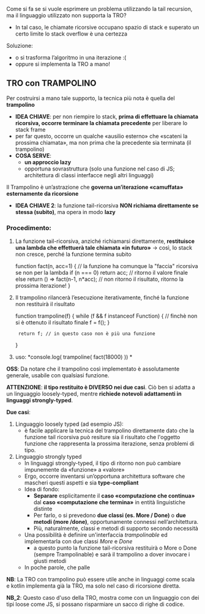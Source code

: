 Come si fa se si vuole esprimere un problema utilizzando la tail recursion, ma il linguaggio utilizzato non supporta la TRO? 
- In tal caso, le chiamate ricorsive occupano spazio di stack e superato un certo limite lo stack overflow è una certezza

Soluzione:
- o si trasforma l’algoritmo in una iterazione :(
- oppure si implementa la TRO a mano!



## TRO con TRAMPOLINO
Per costruirsi a mano tale supporto, la tecnica più nota è quella del **trampolino**
- **IDEA CHIAVE**: per non riempire lo stack, **prima di effettuare la chiamata ricorsiva, occorre terminare la chiamata precedente** per liberare lo stack frame
- per far questo, occorre un qualche «ausilio esterno» che «scateni la prossima chiamata», ma non prima che la precedente sia terminata (il trampolino)
- **COSA SERVE**: 
    - **un approccio lazy** 
    - opportuna sovrastruttura (solo una funzione nel caso di JS; architettura di classi interfacce negli altri linguaggi)

Il Trampolino è un’astrazione che **governa un’iterazione «camuffata» esternamente da ricorsione**
- **IDEA CHIAVE 2**: la funzione tail-ricorsiva **NON richiama direttamente se stessa (subito)**, ma opera in modo **lazy**


### Procedimento:
1. La funzione tail-ricorsiva, anziché richiamarsi direttamente, **restituisce una lambda che effettuerà tale chiamata «in futuro»** → così, lo stack non cresce, perché la funzione termina subito

    function fact(n, acc=1) {               // la funzione ha comunque la "faccia" ricorsiva se non per la lambda 
        if (n === 0)
            return acc;                     // ritorno il valore finale
        else
            return () => fact(n-1, n*acc);  // non ritorno il risultato, ritorno la prossima iterazione!
    }

2. Il trampolino rilancerà l’esecuzione iterativamente, finché la funzione non restituirà il risultato

    function trampoline(f) {
        while (f && f instanceof Function) {    // finchè non si è ottenuto il risultato finale
            f = f();
        }

        return f; // in questo caso non è più una funzione
    }

3. uso: *console.log( trampoline( fact(18000) )) *

**OSS**: Da notare che il trampolino così implementato è assolutamente generale, usabile con qualsiasi funzione.

**ATTENZIONE**: **il tipo restituito è DIVERSO nei due casi**. Ciò ben si adatta a un linguaggio loosely-typed, mentre **richiede notevoli adattamenti in linguaggi strongly-typed**.

**Due casi**:
1. Linguaggio loosely typed (ad esempio JS):
    - è facile applicare la tecnica del trampolino direttamente dato che la funzione tail ricorsiva può resiture sia il risultato che l'oggetto funzione che rappresenta la prossima iterazione, senza problemi di tipo.
2. Linguaggio strongly typed
    - In linguaggi strongly-typed, il tipo di ritorno non può cambiare impunemente da «funzione» a «valore»
    - Ergo, occorre inventarsi un’opportuna architettura software che mascheri questi aspetti e sia **type-compliant**
    - Idea di fondo:
        - **Separare** esplicitamente il **caso «computazione che continua»** dal **caso «computazione che termina»** in entità linguistiche distinte
        - Per farlo, o si prevedono **due classi (es. More / Done)** o **due metodi (more /done)**, opportunamente connessi nell’architettura. 
        - Più, naturalmente, classi e metodi di supporto secondo necessità
    - Una possibilità è definire un'interfaccia *trampolinable* ed implementarla con due classi *More* e *Done*
        - a questo punto la funzione tail-ricorsiva restituirà o More o Done (sempre Trampolinable) e sarà il trampolino a dover invocare i giusti metodi
    - In poche parole, che palle


**NB**: La TRO con trampolino può essere utile anche in linguaggi come scala e kotlin implementa già la TRO, ma solo nel caso di ricorsione diretta. 

**NB_2**: Questo caso d'uso della TRO, mostra come con un linguaggio con dei tipi loose come JS, si possano risparmiare un sacco di righe di codice.